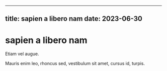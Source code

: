 
---
title: sapien a libero nam
date: 2023-06-30
---
# sapien a libero nam

Etiam vel augue.

Mauris enim leo, rhoncus sed, vestibulum sit amet, cursus id, turpis.

